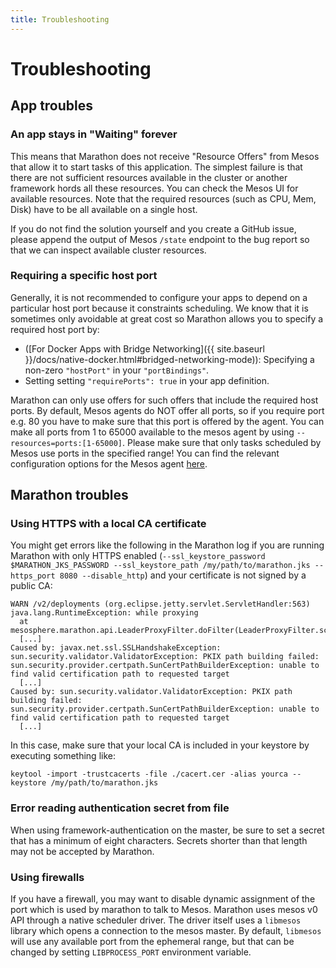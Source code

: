 ```yaml
---
title: Troubleshooting
---
```


# Troubleshooting

## App troubles

### An app stays in "Waiting" forever

This means that Marathon does not receive "Resource Offers" from Mesos that allow it to start tasks of
this application. The simplest failure is that there are not sufficient resources available in the cluster or another
framework hords all these resources. You can check the Mesos UI for available resources. Note that the required resources
(such as CPU, Mem, Disk) have to be all available on a single host.

If you do not find the solution yourself and you create a GitHub issue, please append the output of Mesos `/state` endpoint to the bug report so that we can inspect available cluster resources.

### Requiring a specific host port

Generally, it is not recommended to configure your apps to depend on a particular host port because it constraints
scheduling. We know that it is sometimes only avoidable at great cost so Marathon allows you to specify a required
host port by:

* ([For Docker Apps with Bridge Networking]({{ site.baseurl }}/docs/native-docker.html#bridged-networking-mode)):
  Specifying a non-zero `"hostPort"` in your `"portBindings"`.
* Setting setting `"requirePorts": true` in your app definition.

Marathon can only use offers for such offers that include the required host ports. By default, Mesos agents do NOT offer
all ports, so if you require port e.g. 80 you have to make sure that this port is offered by the agent. You can make all
ports from 1 to 65000 available to the mesos agent by using `--resources=ports:[1-65000]`. Please make sure that only
tasks scheduled by Mesos use ports in the specified range! You can find the relevant configuration options for the Mesos
agent [here](http://mesos.apache.org/documentation/attributes-resources/).

## Marathon troubles

### Using HTTPS with a local CA certificate

You might get errors like the following in the Marathon log if you are running Marathon with only HTTPS enabled
(`--ssl_keystore_password $MARATHON_JKS_PASSWORD --ssl_keystore_path /my/path/to/marathon.jks --https_port 8080 --disable_http`)
and your certificate is not signed by a public CA:

```
WARN /v2/deployments (org.eclipse.jetty.servlet.ServletHandler:563)
java.lang.RuntimeException: while proxying
  at mesosphere.marathon.api.LeaderProxyFilter.doFilter(LeaderProxyFilter.scala:147)
  [...]
Caused by: javax.net.ssl.SSLHandshakeException: sun.security.validator.ValidatorException: PKIX path building failed: sun.security.provider.certpath.SunCertPathBuilderException: unable to find valid certification path to requested target
  [...]
Caused by: sun.security.validator.ValidatorException: PKIX path building failed: sun.security.provider.certpath.SunCertPathBuilderException: unable to find valid certification path to requested target
  [...]
```

In this case, make sure that your local CA is included in your keystore by executing something like:

```
keytool -import -trustcacerts -file ./cacert.cer -alias yourca --keystore /my/path/to/marathon.jks
```

### Error reading authentication secret from file

When using framework-authentication on the master, be sure to set a secret that has a minimum of eight characters. Secrets shorter than that length may not be accepted by Marathon.

### Using firewalls

If you have a firewall, you may want to disable dynamic assignment of the port which is used by marathon to talk to Mesos. Marathon uses mesos v0 API through a native scheduler driver. The driver itself uses a `libmesos` library which opens a connection to the mesos master. By default, `libmesos` will use any available port from the ephemeral range, but that can be changed by setting `LIBPROCESS_PORT` environment variable.
